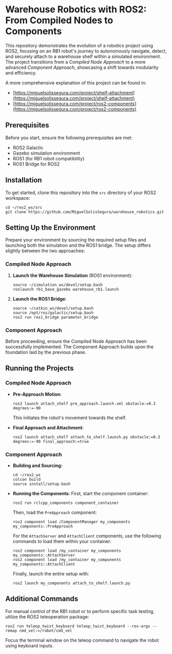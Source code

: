 # Warehouse Robotics with ROS2: From Compiled Nodes to Components

This repository demonstrates the evolution of a robotics project using ROS2, focusing on an RB1 robot's journey to autonomously navigate, detect, and securely attach to a warehouse shelf within a simulated environment. The project transitions from a *Compiled Node Approach* to a more advanced *Component Approach*, showcasing a shift towards modularity and efficiency.

A more comprehensive explanation of this project can be found in:
- [https://miguelsolissegura.com/project/shelf-attachment](https://miguelsolissegura.com/project/shelf-attachment)
- [https://miguelsolissegura.com/project/ros2-components](https://miguelsolissegura.com/project/ros2-components)

## Prerequisites

Before you start, ensure the following prerequisites are met:

- ROS2 Galactic
- Gazebo simulation environment
- ROS1 (for RB1 robot compatibility)
- ROS1 Bridge for ROS2

## Installation

To get started, clone this repository into the `src` directory of your ROS2 workspace:

```
cd ~/ros2_ws/src
git clone https://github.com/MiguelSolisSegura/warehouse_robotics.git
```

## Setting Up the Environment

Prepare your environment by sourcing the required setup files and launching both the simulation and the ROS1 bridge. The setup differs slightly between the two approaches:

### Compiled Node Approach

1. **Launch the Warehouse Simulation** (ROS1 environment):
    ```
    source ~/simulation_ws/devel/setup.bash
    roslaunch rb1_base_gazebo warehouse_rb1.launch
    ```

2. **Launch the ROS1 Bridge**:
    ```
    source ~/catkin_ws/devel/setup.bash
    source /opt/ros/galactic/setup.bash
    ros2 run ros1_bridge parameter_bridge
    ```

### Component Approach

Before proceeding, ensure the Compiled Node Approach has been successfully implemented. The Component Approach builds upon the foundation laid by the previous phase.

## Running the Projects

### Compiled Node Approach

- **Pre-Approach Motion**:
    ```
    ros2 launch attach_shelf pre_approach.launch.xml obstacle:=0.3 degrees:=-90
    ```
    This initiates the robot's movement towards the shelf.

- **Final Approach and Attachment**:
    ```
    ros2 launch attach_shelf attach_to_shelf.launch.py obstacle:=0.3 degrees:=-90 final_approach:=true
    ```

### Component Approach

- **Building and Sourcing**:
    ```
    cd ~/ros2_ws
    colcon build
    source install/setup.bash
    ```

- **Running the Components**:
    First, start the component container:
    ```
    ros2 run rclcpp_components component_container
    ```
    Then, load the `PreApproach` component:
    ```
    ros2 component load /ComponentManager my_components my_components::PreApproach
    ```
    For the `AttachServer` and `AttachClient` components, use the following commands to load them within your container:
    ```
    ros2 component load /my_container my_components my_components::AttachServer
    ros2 component load /my_container my_components my_components::AttachClient
    ```
    Finally, launch the entire setup with:
    ```
    ros2 launch my_components attach_to_shelf.launch.py
    ```

## Additional Commands

For manual control of the RB1 robot or to perform specific task testing, utilize the ROS2 teleoperation package:

```
ros2 run teleop_twist_keyboard teleop_twist_keyboard --ros-args --remap cmd_vel:=/robot/cmd_vel
```

Focus the terminal window on the teleop command to navigate the robot using keyboard inputs.
